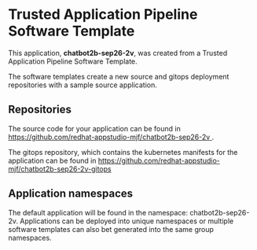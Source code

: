 # Trusted Application Pipeline Software Template

This application, **chatbot2b-sep26-2v**, was created from a Trusted Application Pipeline Software Template.

The software templates create a new source and gitops deployment repositories with a sample source application. 

## Repositories

The source code for your application can be found in [https://github.com/redhat-appstudio-mjf/chatbot2b-sep26-2v ](https://github.com/redhat-appstudio-mjf/chatbot2b-sep26-2v ).
 
The gitops repository, which contains the kubernetes manifests for the application can be found in 
[https://github.com/redhat-appstudio-mjf/chatbot2b-sep26-2v-gitops ](https://github.com/redhat-appstudio-mjf/chatbot2b-sep26-2v-gitops ) 

## Application namespaces 

The default application will be found in the namespace: chatbot2b-sep26-2v. Applications can be deployed into unique namespaces or multiple software templates can also bet generated into the same group namespaces.  